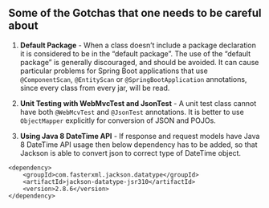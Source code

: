 ## Some of the Gotchas that one needs to be careful about

1. **Default Package** - When a class doesn’t include a package declaration it is considered to be in the “default package”. The use of the “default package” is generally discouraged, and should be avoided. It can cause particular problems for Spring Boot applications that use `@ComponentScan`, `@EntityScan` or `@SpringBootApplication` annotations, since every class from every jar, will be read.  

2. **Unit Testing with WebMvcTest and JsonTest** - A unit test class cannot have both `@WebMcvTest` and `@JsonTest` annotations. It is better to use `ObjectMapper` explicitly for conversion of JSON and POJOs.  

3. **Using Java 8 DateTime API** - If response and request models have Java 8 DateTime API usage then below dependency has to be added, so that Jackson is able to convert json to correct type of DateTime object.  

```
<dependency>
    <groupId>com.fasterxml.jackson.datatype</groupId>
    <artifactId>jackson-datatype-jsr310</artifactId>
    <version>2.8.6</version>
</dependency>
```
